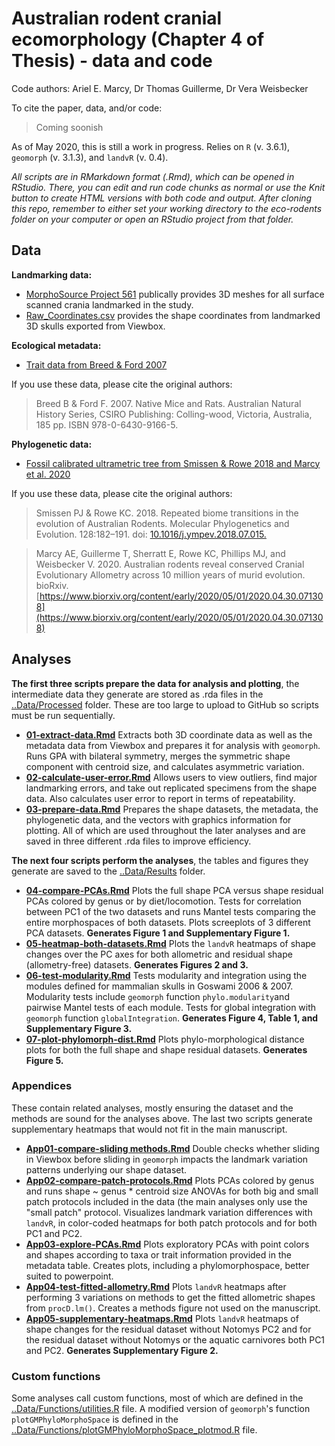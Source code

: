 # Australian rodent cranial ecomorphology (Chapter 4 of Thesis) - data and code
Code authors: Ariel E. Marcy, Dr Thomas Guillerme, Dr Vera Weisbecker

To cite the paper, data, and/or code:
> Coming soonish

As of May 2020, this is still a work in progress. Relies on `R` (v. 3.6.1), `geomorph` (v. 3.1.3), and `landvR` (v. 0.4).

*All scripts are in RMarkdown format (.Rmd), which can be opened in RStudio. There, you can edit and run code chunks as normal or use the Knit button to create HTML versions with both code and output. After cloning this repo, remember to either set your working directory to the eco-rodents folder on your computer or open an RStudio project from that folder.*

## Data
**Landmarking data:**
* [MorphoSource Project 561](https://www.morphosource.org/Detail/ProjectDetail/Show/project_id/561) publically provides 3D meshes for all surface scanned crania landmarked in the study.
* [Raw_Coordinates.csv](Data/Raw/Raw_Coord_Data.csv) provides the shape coordinates from landmarked 3D skulls exported from Viewbox.

**Ecological metadata:**
* [Trait data from Breed & Ford 2007](/Data/Processed/in_ex_traits.csv)

If you use these data, please cite the original authors:
> Breed B & Ford F. 2007. Native Mice and Rats. Australian Natural History Series, CSIRO Publishing: Colling-wood, Victoria, Australia, 185 pp. ISBN 978-0-6430-9166-5.

**Phylogenetic data:**
* [Fossil calibrated ultrametric tree from Smissen & Rowe 2018 and Marcy et al. 2020](/Data/Processed/Marcy-BEAST01.con.tre)

If you use these data, please cite the original authors:
> Smissen PJ & Rowe KC. 2018. Repeated biome transitions in the evolution of Australian Rodents. Molecular Phylogenetics and Evolution. 128:182–191. doi: [10.1016/j.ympev.2018.07.015.](https://doi.org/10.1016/j.ympev.2018.07.015)

> Marcy AE, Guillerme T, Sherratt E, Rowe KC, Phillips MJ, and Weisbecker V. 2020. Australian rodents reveal conserved Cranial Evolutionary Allometry across 10 million years of murid evolution. bioRxiv. [https://www.biorxiv.org/content/early/2020/05/01/2020.04.30.071308](https://www.biorxiv.org/content/early/2020/05/01/2020.04.30.071308)
    
## Analyses
**The first three scripts prepare the data for analysis and plotting**, the intermediate data they generate are stored as .rda files in the [..Data/Processed](/Data/Processed) folder. These are too large to upload to GitHub so scripts must be run sequentially. 

* [**01-extract-data.Rmd**](/Analysis/01-extract-data.Rmd) Extracts both 3D coordinate data as well as the metadata data from Viewbox and prepares it for analysis with `geomorph`. Runs GPA with bilateral symmetry, merges the symmetric shape component with centroid size, and calculates asymmetric variation.
* [**02-calculate-user-error.Rmd**](/Analysis/02-calculate-user-error.Rmd) Allows users to view outliers, find major landmarking errors, and take out replicated specimens from the shape data. Also calculates user error to report in terms of repeatability. 
* [**03-prepare-data.Rmd**](/Analysis/03-prepare-data.Rmd) Prepares the shape datasets, the metadata, the phylogenetic data, and the vectors with graphics information for plotting. All of which are used throughout the later analyses and are saved in three different .rda files to improve efficiency.

**The next four scripts perform the analyses**, the tables and figures they generate are saved to the [..Data/Results](/Data/Results) folder.

* [**04-compare-PCAs.Rmd**](/Analysis/04-compare-PCAs.Rmd) Plots the full shape PCA versus shape residual PCAs colored by genus or by diet/locomotion. Tests for correlation between PC1 of the two datasets and runs Mantel tests comparing the entire morphospaces of both datasets. Plots screeplots of 3 different PCA datasets. **Generates Figure 1 and Supplementary Figure 1.**
* [**05-heatmap-both-datasets.Rmd**](/Analysis/05-heatmap-both-datasets.Rmd) Plots the `landvR` heatmaps of shape changes over the PC axes for both allometric and residual shape (allometry-free) datasets. **Generates Figures 2 and 3.**
* [**06-test-modularity.Rmd**](/Analysis/06-test-modularity.Rmd) Tests modularity and integration using the modules defined for mammalian skulls in Goswami 2006 & 2007. Modularity tests include `geomorph` function `phylo.modularity`and pairwise Mantel tests of each module. Tests for global integration with `geomorph` function `globalIntegration`. **Generates Figure 4, Table 1, and Supplementary Figure 3.**
* [**07-plot-phylomorph-dist.Rmd**](/Analysis/07-plot-phylomorph-dist.Rmd) Plots phylo-morphological distance plots for both the full shape and shape residual datasets. **Generates Figure 5.**

### Appendices
These contain related analyses, mostly ensuring the dataset and the methods are sound for the analyses above. The last two scripts generate supplementary heatmaps that would not fit in the main manuscript.

* [**App01-compare-sliding methods.Rmd**](/Analysis/App01-compare-sliding-methods.Rmd) Double checks whether sliding in Viewbox before sliding in `geomorph` impacts the landmark variation patterns underlying our shape dataset. 
* [**App02-compare-patch-protocols.Rmd**](/Analysis/App02-compare-patch-protocols.Rmd) Plots PCAs colored by genus and runs shape ~ genus * centroid size ANOVAs for both big and small patch protocols included in the data (the main analyses only use the "small patch" protocol. Visualizes landmark variation differences with `landvR`, in color-coded heatmaps for both patch protocols and for both PC1 and PC2. 
* [**App03-explore-PCAs.Rmd**](/Analysis/App03-explore-PCAs.Rmd) Plots exploratory PCAs with point colors and shapes according to taxa or trait information provided in the metadata table. Creates plots, including a phylomorphospace, better suited to powerpoint. 
* [**App04-test-fitted-allometry.Rmd**](/Analysis/App04-test-fitted-allometry.Rmd) Plots `landvR` heatmaps after performing 3 variations on methods to get the fitted allometric shapes from `procD.lm()`. Creates a methods figure not used on the manuscript.
* [**App05-supplementary-heatmaps.Rmd**](/Analysis/App05-supplementary-heatmaps.Rmd) Plots `landvR` heatmaps of shape changes for the residual dataset without Notomys PC2 and for the residual dataset without Notomys or the aquatic carnivores both PC1 and PC2. **Generates Supplementary Figure 2.**

### Custom functions
Some analyses call custom functions, most of which are defined in the [..Data/Functions/utilities.R](/Data/Functions/utilities.R) file. A modified version of `geomorph`'s function `plotGMPhyloMorphoSpace` is defined in the [..Data/Functions/plotGMPhyloMorphoSpace_plotmod.R](/Data/Functions/plotGMPhyloMorphoSpace_plotmod.R) file.
